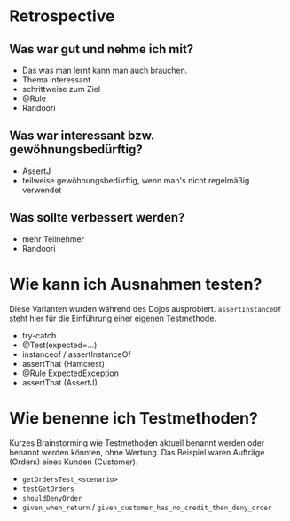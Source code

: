 # Retrospective

## Was war gut und nehme ich mit?

* Das was man lernt kann man auch brauchen.
* Thema interessant
* schrittweise zum Ziel
* @Rule
* Randoori

## Was war interessant bzw. gewöhnungsbedürftig?

* AssertJ
* teilweise gewöhnungsbedürftig, wenn man's nicht regelmäßig verwendet

## Was sollte verbessert werden?

* mehr Teilnehmer
* Randoori

# Wie kann ich Ausnahmen testen?

Diese Varianten wurden während des Dojos ausprobiert. `assertInstanceOf` steht hier für die Einführung einer eigenen Testmethode. 

* try-catch
* @Test(expected=...)
* instanceof / assertInstanceOf
* assertThat (Hamcrest)
* @Rule ExpectedException
* assertThat (AssertJ)

# Wie benenne ich Testmethoden?

Kurzes Brainstorming wie Testmethoden aktuell benannt werden oder benannt werden könnten, ohne Wertung. Das Beispiel waren Aufträge (Orders) eines Kunden (Customer).

* `getOrdersTest_<scenario>`
* `testGetOrders`
* `shouldDenyOrder`
* `given_when_return` / `given_customer_has_no_credit_then_deny_order`